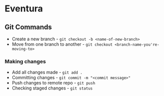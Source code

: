 # Eventura

## Git Commands

- Create a new branch - `git checkout -b <name-of-new-branch>`
- Move from one branch to another - `git checkout <branch-name-you're-moving-to>`

### Making changes

- Add all changes made - `git add .`
- Committing changes - `git commit -m "<commit message>"`
- Push changes to remote repo - `git push`
- Checking staged changes - `git status`

###
